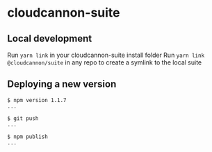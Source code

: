 # cloudcannon-suite

## Local development
Run `yarn link` in your cloudcannon-suite install folder
Run `yarn link @cloudcannon/suite` in any repo to create a symlink to the local suite

## Deploying a new version

```
$ npm version 1.1.7
...

$ git push
...

$ npm publish
...
```